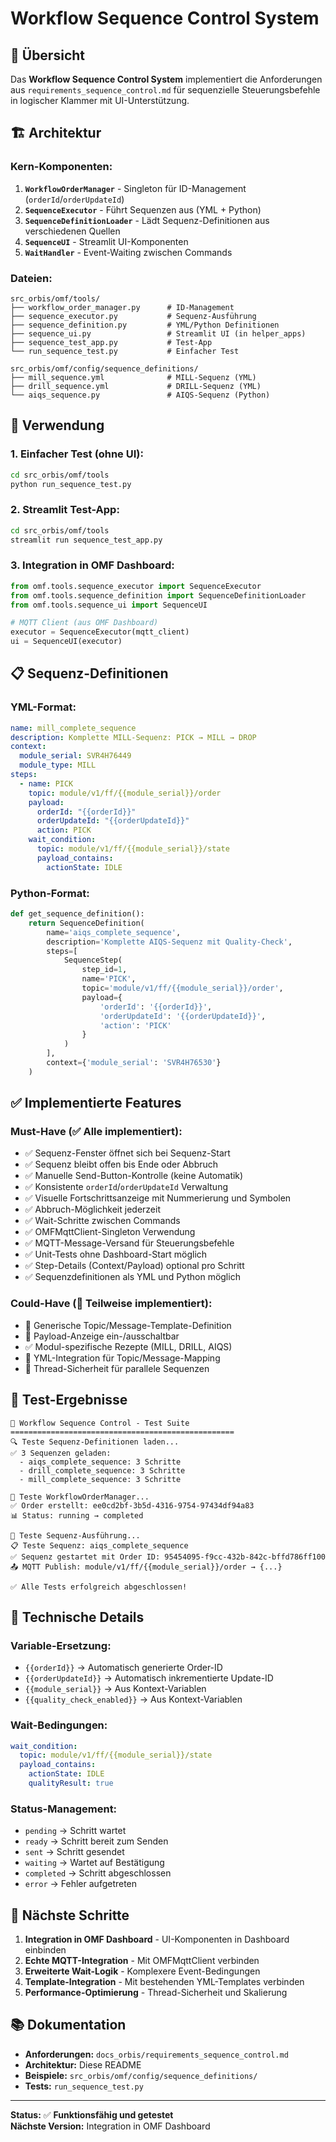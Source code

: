 # Workflow Sequence Control System

## 🎯 Übersicht

Das **Workflow Sequence Control System** implementiert die Anforderungen aus `requirements_sequence_control.md` für sequenzielle Steuerungsbefehle in logischer Klammer mit UI-Unterstützung.

## 🏗️ Architektur

### **Kern-Komponenten:**

1. **`WorkflowOrderManager`** - Singleton für ID-Management (`orderId`/`orderUpdateId`)
2. **`SequenceExecutor`** - Führt Sequenzen aus (YML + Python)
3. **`SequenceDefinitionLoader`** - Lädt Sequenz-Definitionen aus verschiedenen Quellen
4. **`SequenceUI`** - Streamlit UI-Komponenten
5. **`WaitHandler`** - Event-Waiting zwischen Commands

### **Dateien:**
```
src_orbis/omf/tools/
├── workflow_order_manager.py      # ID-Management
├── sequence_executor.py           # Sequenz-Ausführung
├── sequence_definition.py         # YML/Python Definitionen
├── sequence_ui.py                 # Streamlit UI (in helper_apps)
├── sequence_test_app.py           # Test-App
└── run_sequence_test.py           # Einfacher Test

src_orbis/omf/config/sequence_definitions/
├── mill_sequence.yml              # MILL-Sequenz (YML)
├── drill_sequence.yml             # DRILL-Sequenz (YML)
└── aiqs_sequence.py               # AIQS-Sequenz (Python)
```

## 🚀 Verwendung

### **1. Einfacher Test (ohne UI):**
```bash
cd src_orbis/omf/tools
python run_sequence_test.py
```

### **2. Streamlit Test-App:**
```bash
cd src_orbis/omf/tools
streamlit run sequence_test_app.py
```

### **3. Integration in OMF Dashboard:**
```python
from omf.tools.sequence_executor import SequenceExecutor
from omf.tools.sequence_definition import SequenceDefinitionLoader
from omf.tools.sequence_ui import SequenceUI

# MQTT Client (aus OMF Dashboard)
executor = SequenceExecutor(mqtt_client)
ui = SequenceUI(executor)
```

## 📋 Sequenz-Definitionen

### **YML-Format:**
```yaml
name: mill_complete_sequence
description: Komplette MILL-Sequenz: PICK → MILL → DROP
context:
  module_serial: SVR4H76449
  module_type: MILL
steps:
  - name: PICK
    topic: module/v1/ff/{{module_serial}}/order
    payload:
      orderId: "{{orderId}}"
      orderUpdateId: "{{orderUpdateId}}"
      action: PICK
    wait_condition:
      topic: module/v1/ff/{{module_serial}}/state
      payload_contains:
        actionState: IDLE
```

### **Python-Format:**
```python
def get_sequence_definition():
    return SequenceDefinition(
        name='aiqs_complete_sequence',
        description='Komplette AIQS-Sequenz mit Quality-Check',
        steps=[
            SequenceStep(
                step_id=1,
                name='PICK',
                topic='module/v1/ff/{{module_serial}}/order',
                payload={
                    'orderId': '{{orderId}}',
                    'orderUpdateId': '{{orderUpdateId}}',
                    'action': 'PICK'
                }
            )
        ],
        context={'module_serial': 'SVR4H76530'}
    )
```

## ✅ Implementierte Features

### **Must-Have (✅ Alle implementiert):**
- ✅ Sequenz-Fenster öffnet sich bei Sequenz-Start
- ✅ Sequenz bleibt offen bis Ende oder Abbruch
- ✅ Manuelle Send-Button-Kontrolle (keine Automatik)
- ✅ Konsistente `orderId`/`orderUpdateId` Verwaltung
- ✅ Visuelle Fortschrittsanzeige mit Nummerierung und Symbolen
- ✅ Abbruch-Möglichkeit jederzeit
- ✅ Wait-Schritte zwischen Commands
- ✅ OMFMqttClient-Singleton Verwendung
- ✅ MQTT-Message-Versand für Steuerungsbefehle
- ✅ Unit-Tests ohne Dashboard-Start möglich
- ✅ Step-Details (Context/Payload) optional pro Schritt
- ✅ Sequenzdefinitionen als YML und Python möglich

### **Could-Have (🔄 Teilweise implementiert):**
- 🔄 Generische Topic/Message-Template-Definition
- 🔄 Payload-Anzeige ein-/ausschaltbar
- ✅ Modul-spezifische Rezepte (MILL, DRILL, AIQS)
- 🔄 YML-Integration für Topic/Message-Mapping
- 🔄 Thread-Sicherheit für parallele Sequenzen

## 🧪 Test-Ergebnisse

```
🔄 Workflow Sequence Control - Test Suite
==================================================
🔍 Teste Sequenz-Definitionen laden...
✅ 3 Sequenzen geladen:
  - aiqs_complete_sequence: 3 Schritte
  - drill_complete_sequence: 3 Schritte  
  - mill_complete_sequence: 3 Schritte

🔄 Teste WorkflowOrderManager...
✅ Order erstellt: ee0cd2bf-3b5d-4316-9754-97434df94a83
📊 Status: running → completed

🚀 Teste Sequenz-Ausführung...
📋 Teste Sequenz: aiqs_complete_sequence
✅ Sequenz gestartet mit Order ID: 95454095-f9cc-432b-842c-bffd786ff100
📤 MQTT Publish: module/v1/ff/{{module_serial}}/order → {...}

✅ Alle Tests erfolgreich abgeschlossen!
```

## 🔧 Technische Details

### **Variable-Ersetzung:**
- `{{orderId}}` → Automatisch generierte Order-ID
- `{{orderUpdateId}}` → Automatisch inkrementierte Update-ID
- `{{module_serial}}` → Aus Kontext-Variablen
- `{{quality_check_enabled}}` → Aus Kontext-Variablen

### **Wait-Bedingungen:**
```yaml
wait_condition:
  topic: module/v1/ff/{{module_serial}}/state
  payload_contains:
    actionState: IDLE
    qualityResult: true
```

### **Status-Management:**
- `pending` → Schritt wartet
- `ready` → Schritt bereit zum Senden
- `sent` → Schritt gesendet
- `waiting` → Wartet auf Bestätigung
- `completed` → Schritt abgeschlossen
- `error` → Fehler aufgetreten

## 🎯 Nächste Schritte

1. **Integration in OMF Dashboard** - UI-Komponenten in Dashboard einbinden
2. **Echte MQTT-Integration** - Mit OMFMqttClient verbinden
3. **Erweiterte Wait-Logik** - Komplexere Event-Bedingungen
4. **Template-Integration** - Mit bestehenden YML-Templates verbinden
5. **Performance-Optimierung** - Thread-Sicherheit und Skalierung

## 📚 Dokumentation

- **Anforderungen:** `docs_orbis/requirements_sequence_control.md`
- **Architektur:** Diese README
- **Beispiele:** `src_orbis/omf/config/sequence_definitions/`
- **Tests:** `run_sequence_test.py`

---

**Status:** ✅ **Funktionsfähig und getestet**  
**Nächste Version:** Integration in OMF Dashboard

